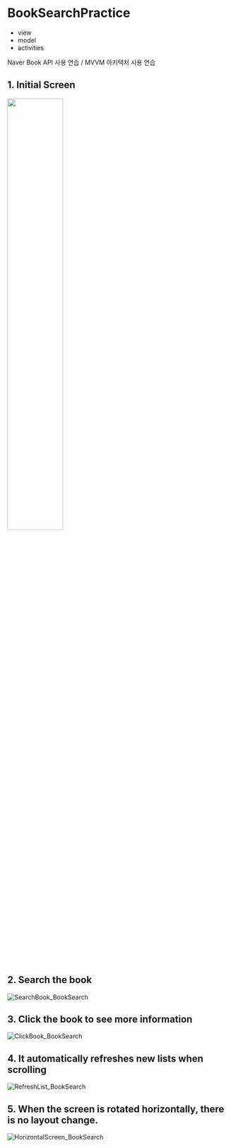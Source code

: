 # BookSearchPractice
- view
- model
- activities

Naver Book API 사용 연습 /
MVVM 아키택처 사용 연습

## 1. Initial Screen
<img src="https://user-images.githubusercontent.com/33541924/127777541-6e731e2c-bea2-47c8-851f-0c50cd4fe2ce.jpg" width="50%" heigth="50%">

## 2. Search the book
![SearchBook_BookSearch](https://user-images.githubusercontent.com/33541924/127777291-19addcda-bed2-4aac-beff-9fcf7bc3d941.jpg)

## 3. Click the book to see more information
![ClickBook_BookSearch](https://user-images.githubusercontent.com/33541924/127777303-2fa1bd86-07f1-4049-b317-c91cd851f0a6.jpg)

## 4. It automatically refreshes new lists when scrolling
![RefreshList_BookSearch](https://user-images.githubusercontent.com/33541924/127777311-3b4b41ad-425a-4025-8acd-85082717848a.jpg)

## 5. When the screen is rotated horizontally, there is no layout change. 
![HorizontalScreen_BookSearch](https://user-images.githubusercontent.com/33541924/127777317-e33d91f5-9ae7-427c-ab6e-ee693b5754a8.jpg)
